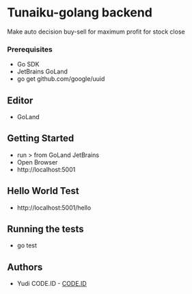 # Tunaiku-golang backend
Make auto decision buy-sell for maximum profit for stock close


### Prerequisites
* Go SDK
* JetBrains GoLand
* go get github.com/google/uuid


## Editor
* GoLand


## Getting Started
* run > from GoLand JetBrains
* Open Browser
* http://localhost:5001


## Hello World Test

* http://localhost:5001/hello


## Running the tests
* go test


## Authors
* Yudi CODE.ID - [CODE.ID](https://www.code.id/)



